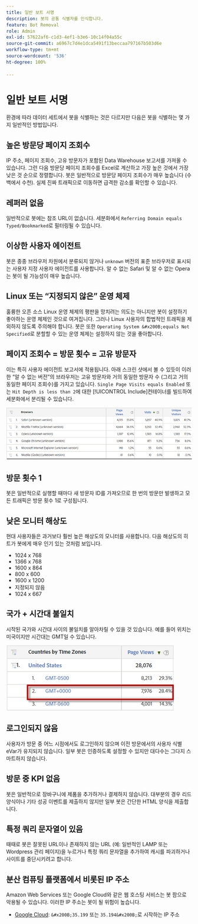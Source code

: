 ```yaml
---
title: 일반 보트 서명
description: 봇의 공통 식별자를 인식합니다.
feature: Bot Removal
role: Admin
exl-id: 57622af6-c1d3-4ef1-b3e6-10c14f04a55c
source-git-commit: a6967c7d4e1dca5491f13beccaa797167b503d6e
workflow-type: tm+mt
source-wordcount: '536'
ht-degree: 100%

---
```


# 일반 보트 서명

환경에 따라 데이터 세트에서 봇을 식별하는 것은 다르지만 다음은 봇을 식별하는 몇 가지 일반적인 방법입니다.

## 높은 방문당 페이지 조회수

IP 주소, 페이지 조회수, 고유 방문자가 포함된 Data Warehouse 보고서를 가져올 수 있습니다. 그런 다음 방문당 페이지 조회수를 Excel로 계산하고 가장 높은 것에서 가장 낮은 것 순으로 정렬합니다. 봇은 일반적으로 방문당 페이지 조회수가 매우 높습니다 (수백에서 수천). 실제 진짜 트래픽으로 이동하면 급격한 감소를 확인할 수 있습니다.

## 레퍼러 없음

일반적으로 봇에는 참조 URL이 없습니다. 세분화에서 `Referring Domain equals Typed/Bookmarked`로 필터링될 수 있습니다.

## 이상한 사용자 에이전트

봇은 종종 브라우저 차원에서 분류되지 않거나 `unknown` 버전의 표준 브라우저로 표시되는 사용자 지정 사용자 에이전트를 사용합니다. 알 수 없는 Safari 및 알 수 없는 Opera는 봇이 될 가능성이 매우 높습니다.

## Linux 또는 “지정되지 않은” 운영 체제

훌륭한 오픈 소스 Linux 운영 체제의 평판을 망치려는 의도는 아니지만 봇이 설정하기 좋아하는 운영 체제인 것으로 여겨집니다. 그러나 Linux 사용자의 합법적인 트래픽을 제외하지 않도록 주의해야 합니다. 봇은 또한 `Operating System &#x200B;equals Not Specified`로 분할할 수 있는 운영 체제는 설정하지 않는 것을 좋아합니다.

## 페이지 조회수 = 방문 횟수 = 고유 방문자

이는 특히 사용자 에이전트 보고서에 적용됩니다. 아래 스크린 샷에서 볼 수 있듯이 이러한 “알 수 없는 버전”의 브라우저는 고유 방문자와 거의 동일한 방문자 수 (그리고 거의 동일한 페이지 조회수)를 가지고 있습니다. `Single Page Visits equals Enabled` 또는 `Hit Depth is less than 2`에 대한 [!UICONTROL Include]컨테이너를 빌드하여 세분화에서 분리될 수 있습니다.

![](/help/admin/tools/manage-rs/edit-settings/general/bot-removal/assets/bots-browsers-unknown.png)

## 방문 횟수 1

봇은 일반적으로 실행할 때마다 새 방문자 ID를 가져오므로 한 번의 방문만 발생하고 모든 트래픽은 방문 횟수 1로 구성됩니다.

## 낮은 모니터 해상도

현대 사용자들은 과거보다 훨씬 높은 해상도의 모니터를 사용합니다. 다음 해상도의 히트가 봇에게 매우 인기 있는 것처럼 보입니다.

* 1024 x 768&#x200B;&#x200B;
* 1366 x 768
* 1600 x 864
* 800 x 600
* 1600 x 1200
* 지정되지 않음
* 1024 x 667

## 국가 + 시간대 불일치

시작된 국가와 시간대 사이의 불일치를 알아차릴 수 있을 것 있습니다. 예를 들어 위치는 미국이지만 시간대는 GMT일 수 있습니다.

![](/help/admin/tools/manage-rs/edit-settings/general/bot-removal/assets/bots-country-time-zone.png)

## 로그인되지 않음

사용자가 방문 중 어느 시점에서도 로그인하지 않으며 이전 방문에서의 사용자 식별 eVar가 유지되지 않습니다. 일부 봇은 인증하도록 설정할 수 있지만 대다수는 그다지 스마트하지 않습니다.

## 방문 중 KPI 없음

봇은 일반적으로 장바구니에 제품을 추가하거나 결제하지 않습니다. 대부분의 경우 리드 양식이나 기타 성공 이벤트를 제출하지 않지만 일부 봇은 간단한 HTML 양식을 제출합니다. &#x200B;

## 특정 쿼리 문자열이 있음

때때로 봇은 잘못된 URL이나 존재하지 않는 URL (예: 일반적인 LAMP 또는 Wordpress 관리 페이지)을 누르거나 특정 쿼리 문자열을 추가하여 캐시를 파괴하거나 사이트를 중단시키려고 합니다.

## 분산 컴퓨팅 플랫폼에서 비롯된 IP 주소

Amazon Web Services 또는 Google Cloud와 같은 웹 호스팅 서비스는 봇 팜으로 악용될 수 있습니다. 이러한 IP 주소는 봇이 될 위험이 높습니다.
&#x200B;
* [Google Cloud](https://cloud.google.com/compute/): `&#x200B;35.199` 또는 `35.194&#x200B;`로 시작하는 IP 주소

